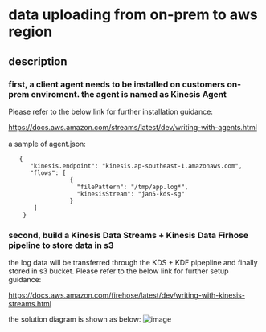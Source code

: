 # data uploading from on-prem to aws region

## description
### first, a client agent needs to be installed on customers on-prem enviroment. the agent is named as Kinesis Agent
Please refer to the below link for further installation guidance:
   
https://docs.aws.amazon.com/streams/latest/dev/writing-with-agents.html
   
a sample of agent.json:　
```
   {
      "kinesis.endpoint": "kinesis.ap-southeast-1.amazonaws.com", 
      "flows": [
                 {
                   "filePattern": "/tmp/app.log*",
                   "kinesisStream": "jan5-kds-sg"
                 }
       ]
    }
```

### second, build a Kinesis Data Streams + Kinesis Data Firhose pipeline to store data in s3 
the log data will be transferred through the KDS + KDF pipepline and finally stored in s3 bucket.
Please refer to the below link for further setup guidance:
   
https://docs.aws.amazon.com/firehose/latest/dev/writing-with-kinesis-streams.html

the solution diagram is shown as below:
![image](https://user-images.githubusercontent.com/97269758/151689784-262ba700-cfbc-4399-ad6a-5bd93514a6a9.png)

